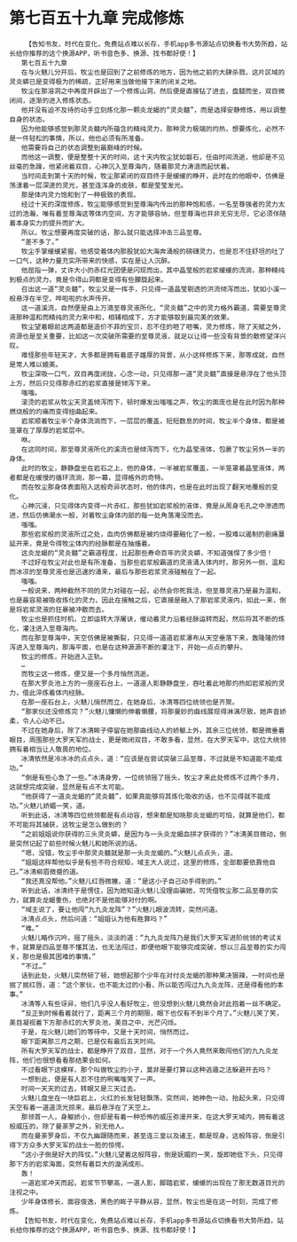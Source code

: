 # 第七百五十九章 完成修炼
        【告知书友，时代在变化，免费站点难以长存，手机app多书源站点切换看书大势所趋，站长给你推荐的这个换源APP，听书音色多、换源、找书都好使！】
       第七百五十九章
       在与火魅儿分开后，牧尘也是回到了之前修炼的地方，因为他之前的大肆杀戮，这片区域的灵炎蟒已是变得极为的稀疏，正好用来当做他接下来的闭关之地。
       牧尘在那溶洞之中再度开辟出了一个修炼山洞，然后便是直接钻了进去，盘腿而坐，双目微闭间，逐渐的进入修炼状态。
       他并没有迫不及待的动手立刻炼化那一颗炎龙蝎的“灵炎髓”，而是选择安静修炼，用以调整自身的状态。
       因为他能够感觉到那灵炎髓内所蕴含的精纯灵力，那种灵力极端的灼热，想要炼化，必然不是一件轻松的事情，所以，他也必须有所准备。
       他需要将自己的状态调整到最巅峰的时候。
       而他这一调整，便是整整十天的时间，这十天内牧尘犹如磐石，任由时间流逝，他却是不见丝毫的急躁，他紧闭着双目，心神沉入至尊海内，随着那灵力涛浪而起伏着。
       当时间走到第十天的时候，牧尘那紧闭的双目终于是缓缓的睁开，此时在的他眼中，仿佛是荡漾着一层深邃的灵光，甚至连浑身的皮肤，都是莹莹发光。
       那是体内灵力饱和到了一种极致的表现。
       经过十天的深度修炼，牧尘能够感觉到至尊海内传出的那种饱和感，一名至尊强者的灵力太过的浩瀚，唯有着至尊海这等体内空间，方才能够容纳，但至尊海也并非无穷无尽，它必须伴随着本身实力的提升而扩大。
       所以，牧尘想要再度突破的话，那么就只能选择冲击三品至尊。
       “差不多了。”
       牧尘手掌缓缓紧握，他感受着体内那股犹如大海奔涌般的磅礴灵力，也是忍不住舒坦的吐了一口气，这种力量充实所带来的快感，实在是让人沉醉。
       他屈指一弹，丈许大小的赤红光团便是闪现而出，其中晶莹般的岩浆缓缓的流淌，那种精纯到极点的灵力，竟是令得山洞都是变得有些朦胧起来。
       召出这一道“灵炎髓”，牧尘又是一挥手，只见得一道晶莹剔透的洪流倾泻而出，犹如小溪一般悬浮在半空，哗啦啦的水声传开。
       这一道溪流，自然便是由上万滴至尊灵液所化，“灵炎髓”之中的灵力格外霸道，需要至尊灵液那种温和而精纯的灵力来中和，相辅相成下，方才能够取到最完美的效果。
       牧尘望着眼前这两道都是造价不菲的宝贝，忍不住的咂了咂嘴，灵力修炼，除了天赋之外，资源也是至关重要，比如这一次突破所需要的至尊灵液，就足以让得一些没有背景的散修望洋兴叹。
       难怪那些年轻天才，大多都是拥有着底子雄厚的背景，从小这样修炼下来，那等成就，自然是常人难以媲美。
       牧尘深吸一口气，双目再度闭拢，心念一动，只见得那一道“灵炎髓”直接是悬浮在了他头顶上方，然后只见得那赤红的岩浆直接是倾泻下来。
       嗤嗤。
       滚烫的岩浆从牧尘天灵盖倾泻而下，顿时爆发出嗤嗤之声，牧尘的面庞也是在此时因为那种燃烧般的灼痛而变得扭曲起来。
       岩浆顺着牧尘半个身体流淌而下，一层层的覆盖，短短数息的时间，牧尘半个身体，都是被笼罩在了厚厚的岩浆层中。
       咻。
       在这同时间，那至尊灵液所化的溪流也是倾泻而下，化为晶莹液体，包裹了牧尘另外一半的身体。
       此时的牧尘，静静盘坐在岩石之上，他的身体，一半被岩浆覆盖，一半笼罩着晶莹液体，两者都是在缓慢的循环流淌，那一幕，显得格外的奇特。
       而在牧尘那身体表面陷入这般奇异状态时，他的体内，也是在此时出现了翻天地覆般的变化。
       心神沉浸，只见得体内变得一片赤红，那些犹如岩浆般的液体，竟是从周身毛孔之中渗透而进，然后仿佛潮水一般，对着牧尘身体内部的每一处角落淹没而去。
       嗤嗤。
       那些岩浆般的灵液所过之处，血肉仿佛都是被灼烧得要融化了一般，一股难以遏制的剧痛蔓延开来，竟是令得牧尘体内的经脉都是在抽搐着。
       这炎龙蝎的“灵炎髓”之霸道程度，比起那些寿命百年的灵炎蟒，不知道强悍了多少倍！
       不过好在牧尘对此也是有所准备，当那些岩浆般霸道的灵液涌入体内时，那另外一侧，温和而冰凉的至尊灵液也是迅速的涌来，最后与那些岩浆灵液碰触在了一起。
       嗤嗤。
       一般说来，两种截然不同的灵力对碰在一起，必然会你死我活，但至尊灵液乃是最为温和，也是最容易被吸收炼化的灵力，因此在接触之后，它直接是融入了那岩浆灵液内，如此一来，倒是将岩浆灵液的狂暴被冲散而去。
       牧尘也是抓住时机，立即运转大浮屠诀，催动着灵力沿着经脉运转而起，然后将其不断的炼化，灌注进入至尊海内。
       而在那至尊海中，天空仿佛是被撕裂，只见得一道道岩浆瀑布从天空垂落下来，轰隆隆的倾泻进入至尊海内，那海平面，也是在这种源源不断的灌注下，开始一点点的攀升。
       牧尘的修炼，开始进入正轨。
       …
       而牧尘这一修炼，便又是一个多月悄然流逝。
       在那大罗炎池上方的一座座石台上，一道道人影静静盘坐，吞吐着此地那灼热如岩浆般的灵力，借此淬炼着体内经脉。
       在那一座石台上，火魅儿俏然而立，在她身后，冰清等四位统领也是齐聚。
       “那家伙还没修炼完？”火魅儿慵懒的伸着懒腰，将那曼妙的曲线展现得淋漓尽致，她声音娇柔，令人心动不已。
       不过在她身后，除了冰清眸子停留在她那曲线动人的娇躯上外，其余三位统领，都是微垂着眼目，周围那些大罗天军的战士，更是微闭双目，不敢多看，显然，在大罗天军中，这位大统领拥有着相当让人敬畏的地位。
       冰清依然是冷冰冰的点点头，道：“应该是在尝试突破三品至尊，不过就是不知道能不能成功。”
       “倒是有些心急了一些。”冰清身旁，一位统领摇了摇头，牧尘才来此处修炼不过两个多月，这就想完成突破，显然是有点不太可能。
       “他获得了一道炎龙蝎的“灵炎髓”，如果真能够将其炼化吸收的话，也不见得就不能成功。”火魅儿娇媚一笑，道。
       听到此话，冰清等四位统领都是有点动容，想来都是知晓那炎龙蝎的可怕，就算是他们，都不可能将其捕获，这牧尘是怎么做到的？
       “之前姐姐说你获得的三头灵炎蟒，是因为与一头炎龙蝎血拼才获得的？”冰清美目微动，倒是突然记起了前些时候火魅儿和她所说的话。
       “嗯，没错，牧尘手中那灵炎髓就是那一头炎龙蝎的。”火魅儿点点头，道。
       “姐姐这样帮他似乎是有些不符合规矩，域主大人说过，这里的修炼，全部都要依靠他自己。”冰清柳眉微蹙的道。
       “我还真没帮他。”火魅儿红唇微撇，道：“是这小子自己动手得到的。”
       听到此话，冰清终于是愣住，因为她知道火魅儿没理由骗她，可凭借牧尘那二品至尊的实力，就算炎龙蝎重伤，也绝对不是他能够对付的啊。
       “域主说了，要让他闯“九九炎龙阵”？”火魅儿眼波流转，突然问道。
       冰清点点头，然后问道：“姐姐认为他有胜算吗？”
       “难。”
       火魅儿略作沉吟，摇了摇头，淡淡的道：“九九炎龙阵乃是我们大罗天军进阶统领的考试关卡，就算是四品至尊不懂其法，也无法闯过，即便他眼下能够完成突破，想以三品至尊的实力闯关，那也是极其困难的事情。”
       “不过…”
       话到此处，火魅儿突然顿了顿，她想起那个少年在对付炎龙蝎的那种果决狠辣，一时间也是抿了抿红唇，道：“这个家伙，也不能太过的小看，所以能否闯过九九炎龙阵，还是得看他的本事。”
       冰清等人有些讶异，他们几乎没人看好牧尘，但没想到火魅儿竟然会对此抱着一丝不确定。
       “反正到时候看着就行了，距离三个月的期限，眼下也仅有不到半个月了。”火魅儿笑了笑，美目凝视着下方那赤红的大罗炎池，美目之中，光芒闪烁。
       于是，在火魅儿她们的等待中，又是十天时间，悄然而过。
       眼下距离那三月之期，已是仅有最后五天时间。
       所有大罗天军的战士，都是睁开了双目，显然，对于一个外人竟然来敢闯他们的九九炎龙阵，他们也很想看看那结果会如何。
       不过看眼下这模样，那个叫做牧尘的小子，莫非是要打算以这种逃遁之法躲避开去吗？
       一想到此，便是有人忍不住的咧嘴嗤笑了一声。
       时间一天天的过去，转眼又是三天过去。
       火魅儿盘坐在一块巨岩上，火红的长发轻轻飘荡，突然间，她神色一动，抬起头来，只见得天空有着一道道流光掠来，最后悬浮在了天空上。
       那领首一人，身躯娇小，但却是有着一种恐怖的威压弥漫开来，在这大罗天域内，拥有着这般威压的，除了曼荼罗之外，别无他人。
       而在曼荼罗身后，不仅九幽跟随而来，甚至连三皇以及诸王，都是现身，这般阵容，倒是引得下方众多大罗天军的战士一脸的惊愕。
       “这小子倒是好大的阵仗。”火魅儿望着这般阵容，倒是妩媚的一笑，旋即她低下头，只见得那下方的岩浆海面，突然有着巨大的漩涡成形。
       轰！
       一道岩浆冲天而起，岩浆节节攀高，一道人影，脚踏岩浆，缓缓的出现在了那无数道目光的注视之中。
       少年身体修长，面容俊逸，黑色的眸子平静从容，显然，牧尘也是在这一时刻，完成了修炼。
       【告知书友，时代在变化，免费站点难以长存，手机app多书源站点切换看书大势所趋，站长给你推荐的这个换源APP，听书音色多、换源、找书都好使！】